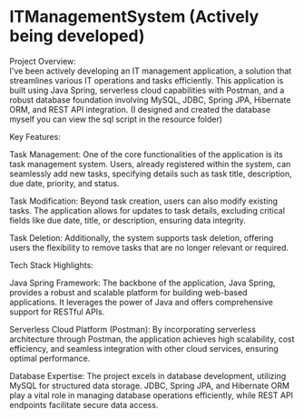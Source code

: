 # ITManagementSystem (Actively being developed)
Project Overview:  
I've been actively developing an IT management application, a solution that streamlines various IT operations and tasks efficiently. This application is built using Java Spring, serverless cloud capabilities with Postman, and a robust database foundation involving MySQL, JDBC, Spring JPA, Hibernate ORM, and REST API integration. (I designed and created the database myself you can view the sql script in the resource folder)

Key Features:

Task Management: One of the core functionalities of the application is its task management system. Users, already registered within the system, can seamlessly add new tasks, specifying details such as task title, description, due date, priority, and status.

Task Modification: Beyond task creation, users can also modify existing tasks. The application allows for updates to task details, excluding critical fields like due date, title, or description, ensuring data integrity.

Task Deletion: Additionally, the system supports task deletion, offering users the flexibility to remove tasks that are no longer relevant or required.

Tech Stack Highlights:

Java Spring Framework: The backbone of the application, Java Spring, provides a robust and scalable platform for building web-based applications. It leverages the power of Java and offers comprehensive support for RESTful APIs.

Serverless Cloud Platform (Postman): By incorporating serverless architecture through Postman, the application achieves high scalability, cost efficiency, and seamless integration with other cloud services, ensuring optimal performance.

Database Expertise: The project excels in database development, utilizing MySQL for structured data storage. JDBC, Spring JPA, and Hibernate ORM play a vital role in managing database operations efficiently, while REST API endpoints facilitate secure data access.
